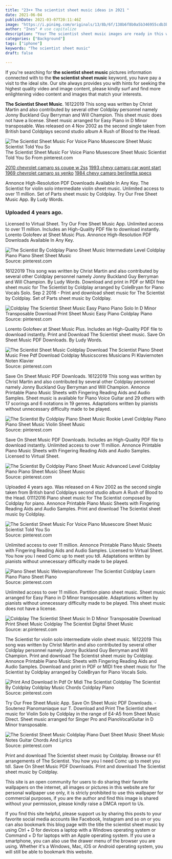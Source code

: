 ```yaml
---
title: "23++ The scientist sheet music ideas in 2021 "
date: 2021-06-04
publishDate: 2021-03-07T20:11:46Z
image: "https://i.pinimg.com/originals/13/8b/6f/138b6f8b0a5b346955cdb3b2152c6362.png"
author: "Ines" # use capitalize
description: "Your The scientist sheet music images are ready in this website. The scientist sheet music are a topic that is being searched for and liked by netizens now. You can Download the The scientist sheet music files here. Find and Download all free vectors."
categories: ["Background"]
tags: ["iphone"]
keywords: "The scientist sheet music"
draft: false

---
```


If you're searching for **the scientist sheet music** pictures information connected with to the **the scientist sheet music** keyword, you have pay a visit to the ideal  site.  Our site always  provides you with  hints  for seeking  the highest  quality video and image  content, please kindly surf and find more enlightening video content and images  that match your interests.

**The Scientist Sheet Music**. 16122019 This song was written by Christ Martin and also contributed by several other Coldplay personnel namely Jonny Buckland Guy Berryman and Will Champion. This sheet music does not have a license. Sheet music arranged for Easy Piano in D Minor transposable. Was released on 4 Nov 2002 as the second single taken from British band Coldplays second studio album A Rush of Blood to the Head.

![The Scientist Sheet Music For Voice Piano Musescore Sheet Music Scientist Told You So](https://i.pinimg.com/originals/b2/ed/5f/b2ed5f04fc27e458d642dd3b58f13d55.png "The Scientist Sheet Music For Voice Piano Musescore Sheet Music Scientist Told You So")
The Scientist Sheet Music For Voice Piano Musescore Sheet Music Scientist Told You So From pinterest.com

[2010 chevrolet camaro ss coupe w 2ss](/2010-chevrolet-camaro-ss-coupe-w-2ss/)
[1993 chevy camaro car wont start](/1993-chevy-camaro-car-wont-start/)
[1969 chevrolet camaro ss yenko](/1969-chevrolet-camaro-ss-yenko/)
[1984 chevy camaro berlinetta specs](/1984-chevy-camaro-berlinetta-specs/)

Annonce High-Resolution PDF Downloads Available In Any Key. The Scientist for violin solo intermediate violin sheet music. Unlimited access to over 11 million. Set of Parts sheet music by Coldplay. Try Our Free Sheet Music App. By Ludy Words.

### Uploaded 4 years ago.

Licensed to Virtual Sheet. Try Our Free Sheet Music App. Unlimited access to over 11 million. Includes an High-Quality PDF file to download instantly. Lorento Golofeev at Sheet Music Plus. Annonce High-Resolution PDF Downloads Available In Any Key.


![The Scientist By Coldplay Piano Sheet Music Intermediate Level Coldplay Piano Piano Sheet Sheet Music](https://i.pinimg.com/originals/37/2f/ac/372fac27497d17f509a9ebc7d7510a00.jpg "The Scientist By Coldplay Piano Sheet Music Intermediate Level Coldplay Piano Piano Sheet Sheet Music")
Source: pinterest.com

16122019 This song was written by Christ Martin and also contributed by several other Coldplay personnel namely Jonny Buckland Guy Berryman and Will Champion. By Ludy Words. Download and print in PDF or MIDI free sheet music for The Scientist by Coldplay arranged by ColeBryan for Piano Vocals Solo. Sep 2 2016 - Print and download sheet music for The Scientist by Coldplay. Set of Parts sheet music by Coldplay.

![Coldplay The Scientist Sheet Music Easy Piano Piano Solo In D Minor Transposable Download Print Sheet Music Easy Piano Coldplay Piano](https://i.pinimg.com/originals/71/f1/71/71f1719402a4803a8b42b2cf1c9b2582.gif "Coldplay The Scientist Sheet Music Easy Piano Piano Solo In D Minor Transposable Download Print Sheet Music Easy Piano Coldplay Piano")
Source: pinterest.com

Lorento Golofeev at Sheet Music Plus. Includes an High-Quality PDF file to download instantly. Print and Download The Scientist sheet music. Save On Sheet Music PDF Downloads. By Ludy Words.

![The Scientist Sheet Music Coldplay Download The Scientist Piano Sheet Music Free Pdf Download Coldplay Musicscores Musicians Pi Klaviernoten Noten Klavier](https://i.pinimg.com/736x/d1/f1/77/d1f1773efc1ce44920b31c5653a652d1.jpg "The Scientist Sheet Music Coldplay Download The Scientist Piano Sheet Music Free Pdf Download Coldplay Musicscores Musicians Pi Klaviernoten Noten Klavier")
Source: pinterest.com

Save On Sheet Music PDF Downloads. 16122019 This song was written by Christ Martin and also contributed by several other Coldplay personnel namely Jonny Buckland Guy Berryman and Will Champion. Annonce Printable Piano Music Sheets with Fingering Reading Aids and Audio Samples. Sheet music is available for Piano Voice Guitar and 29 others with 17 scorings and 6 notations in 19 genres. Adaptations written by pianists without unnecessary difficulty made to be played.

![The Scientist By Coldplay Piano Sheet Music Rookie Level Coldplay Piano Piano Sheet Music Violin Sheet Music](https://i.pinimg.com/474x/f5/3f/75/f53f752974e00dddaf6cfc486228edda.jpg "The Scientist By Coldplay Piano Sheet Music Rookie Level Coldplay Piano Piano Sheet Music Violin Sheet Music")
Source: pinterest.com

Save On Sheet Music PDF Downloads. Includes an High-Quality PDF file to download instantly. Unlimited access to over 11 million. Annonce Printable Piano Music Sheets with Fingering Reading Aids and Audio Samples. Licensed to Virtual Sheet.

![The Scientist By Coldplay Piano Sheet Music Advanced Level Coldplay Piano Piano Sheet Music Sheet Music](https://i.pinimg.com/originals/4a/36/f4/4a36f4b25600b448e50b7109664045d2.jpg "The Scientist By Coldplay Piano Sheet Music Advanced Level Coldplay Piano Piano Sheet Music Sheet Music")
Source: pinterest.com

Uploaded 4 years ago. Was released on 4 Nov 2002 as the second single taken from British band Coldplays second studio album A Rush of Blood to the Head. 01112016 Piano sheet music for The Scientist composed by Coldplay for piano. Annonce Printable Piano Music Sheets with Fingering Reading Aids and Audio Samples. Print and download The Scientist sheet music by Coldplay.

![The Scientist Sheet Music For Voice Piano Musescore Sheet Music Scientist Told You So](https://i.pinimg.com/originals/b2/ed/5f/b2ed5f04fc27e458d642dd3b58f13d55.png "The Scientist Sheet Music For Voice Piano Musescore Sheet Music Scientist Told You So")
Source: pinterest.com

Unlimited access to over 11 million. Annonce Printable Piano Music Sheets with Fingering Reading Aids and Audio Samples. Licensed to Virtual Sheet. You how you I need Comc up to meet you tdl. Adaptations written by pianists without unnecessary difficulty made to be played.

![Piano Sheet Music Welovepianoforever The Scientist Coldplay Learn Piano Piano Sheet Piano](https://i.pinimg.com/originals/8d/2b/af/8d2baf4147a6f39ea5431c686e4f6738.jpg "Piano Sheet Music Welovepianoforever The Scientist Coldplay Learn Piano Piano Sheet Piano")
Source: pinterest.com

Unlimited access to over 11 million. Partition piano sheet music. Sheet music arranged for Easy Piano in D Minor transposable. Adaptations written by pianists without unnecessary difficulty made to be played. This sheet music does not have a license.

![Coldplay The Scientist Sheet Music In D Minor Transposable Download Print Sheet Music Coldplay The Scientist Digital Sheet Music](https://i.pinimg.com/originals/5b/b9/98/5bb9983b7037c1492cafb5bf1a4839c8.gif "Coldplay The Scientist Sheet Music In D Minor Transposable Download Print Sheet Music Coldplay The Scientist Digital Sheet Music")
Source: ar.pinterest.com

The Scientist for violin solo intermediate violin sheet music. 16122019 This song was written by Christ Martin and also contributed by several other Coldplay personnel namely Jonny Buckland Guy Berryman and Will Champion. Print and download The Scientist sheet music by Coldplay. Annonce Printable Piano Music Sheets with Fingering Reading Aids and Audio Samples. Download and print in PDF or MIDI free sheet music for The Scientist by Coldplay arranged by ColeBryan for Piano Vocals Solo.

![Print And Download In Pdf Or Midi The Scientist Coldplay The Scientist By Coldplay Coldplay Music Chords Coldplay Piano](https://i.pinimg.com/originals/fe/bd/08/febd085e389e5e9b3a96a42afe6fcb4e.png "Print And Download In Pdf Or Midi The Scientist Coldplay The Scientist By Coldplay Coldplay Music Chords Coldplay Piano")
Source: pinterest.com

Try Our Free Sheet Music App. Save On Sheet Music PDF Downloads. - Soutenez Pianomaniaque sur T. Download and Print The Scientist sheet music for Violin Solo by Coldplay in the range of E4-A5 from Sheet Music Direct. Sheet music arranged for Singer Pro and PianoVocalGuitar in D Minor transposable.

![The Scientist Sheet Music Coldplay Piano Duet Sheet Music Sheet Music Notes Guitar Chords And Lyrics](https://i.pinimg.com/originals/13/8b/6f/138b6f8b0a5b346955cdb3b2152c6362.png "The Scientist Sheet Music Coldplay Piano Duet Sheet Music Sheet Music Notes Guitar Chords And Lyrics")
Source: pinterest.com

Print and download The Scientist sheet music by Coldplay. Browse our 61 arrangements of The Scientist. You how you I need Comc up to meet you tdl. Save On Sheet Music PDF Downloads. Print and download The Scientist sheet music by Coldplay.

This site is an open community for users to do sharing their favorite wallpapers on the internet, all images or pictures in this website are for personal wallpaper use only, it is stricly prohibited to use this wallpaper for commercial purposes, if you are the author and find this image is shared without your permission, please kindly raise a DMCA report to Us.

If you find this site helpful, please support us by sharing this posts to your favorite social media accounts like Facebook, Instagram and so on or you can also bookmark this blog page with the title the scientist sheet music by using Ctrl + D for devices a laptop with a Windows operating system or Command + D for laptops with an Apple operating system. If you use a smartphone, you can also use the drawer menu of the browser you are using. Whether it's a Windows, Mac, iOS or Android operating system, you will still be able to bookmark this website.

